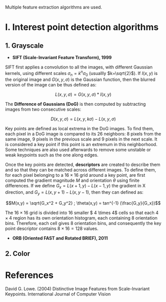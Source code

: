 Multiple feature extraction algorithms are used.

# I. Interest point detection algorithms

## 1. Grayscale

- **SIFT (Scale-Invariant Feature Transform), 1999**

SIFT first applies a convolution to all the images, with different Gaussian kernels, using different scales $\sigma_n = k^n \sigma_0$ (usuallly $k=\sqrt{2}$). If $I(x,y)$ is the original image and $G(x,y,\sigma)$ is the Gaussian function, then the blurred version of the image can be thus defined as:

$$L(x,y,\sigma) = G(x,y,\sigma) * I(x,y)$$

The **Difference of Gaussians (DoG)** is then computed by subtracting images from two consecutive scales:

$$D(x,y,\sigma) = L(x,y,k\sigma) - L(x,y,\sigma)$$

Key points are defined as local extrema in the DoG images. To find them, each pixel in a DoG image is compared to its 26 neighbors: 8 pixels from the same image, 9 pixels in the previous scale and 9 pixels in the next scale. It is considered a key point if this point is an extremum in this neighborhood. Some techniques are also used afterwards to remove some unstable or weak keypoints such as the one along edges.

Once the key points are detected, **descriptors** are created to describe them and so that they can be matched across different images. To define them, for each pixel belonging to a $16 \times 16$ grid around a key point, are first computed the gradient magnitude $M$ and orientation $\theta$ using finite differences. If we define $G_x = L(x+1,y) - L(x-1,y)$ the gradient in X direction, and $G_y = L(x,y+1) - L(x,y-1)$, then they can defined as:

$$M(x,y) = \sqrt{G_x^2 + G_y^2} ; \theta(x,y) = tan^{-1} (\frac{G_y}{G_x})$$

The $16 \times 16$ grid is divided into 16 smaller $ 4 \times 4$ cells so that each $4 \times 4$ region has its own orientation histogram, each containing 8 orientation bins. Therefore, each cell gives 8 orientation bins, and consequently the key point descriptor contains $8 \times 16 = 128$ values. 


- **ORB (Oriented FAST and Rotated BRIEF), 2011**

## 2. Color



# References

David G. Lowe. (2004) Distinctive Image Features from Scale-Invariant Keypoints. International Journal of Computer Vision 



